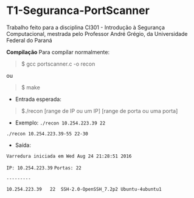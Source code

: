 # T1-Seguranca-PortScanner

Trabalho feito para a disciplina CI301 - Introdução à Segurança Computacional, mestrada pelo Professor André Grégio, da  Universidade Federal do Paraná

**Compilação**
Para compilar normalmente:  

> $ gcc portscanner.c -o recon 

ou

> $ make

- Entrada esperada: 
> $./recon [range de IP ou um IP] [range de porta ou uma porta]

- Exemplo: 
 `./recon 10.254.223.39 22`
 
 
 `./recon 10.254.223.39-55 22-30`
  
- Saída:

`Varredura iniciada em Wed Aug 24 21:28:51 2016`

`IP: 10.254.223.39`
`Portas: 22`

`---------`

`10.254.223.39	 22	 SSH-2.0-OpenSSH_7.2p2 Ubuntu-4ubuntu1`



